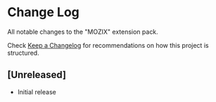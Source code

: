 # Change Log

All notable changes to the "MOZIX" extension pack.

Check [Keep a Changelog](http://keepachangelog.com/) for recommendations on how this project is structured.

## [Unreleased]

- Initial release
